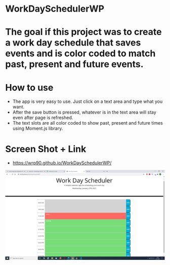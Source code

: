 # WorkDaySchedulerWP

# The goal if this project was to create a work day schedule that saves events and is color coded to match past, present and future events. 

# How to use
* The app is very easy to use.  Just click on a text area and type what you want.
* After the save button is pressed, whatever is in the text area will stay even after page is refreshed.
* The text slots are all color coded to show past, present and future times using Moment.js library.

# Screen Shot + Link

* https://wrp90.github.io/WorkDaySchedulerWP/

![Getting Started](./assets/imgs/appSS.png)